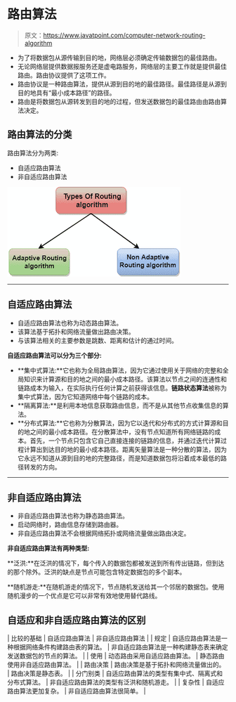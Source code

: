 # 路由算法

> 原文：<https://www.javatpoint.com/computer-network-routing-algorithm>

*   为了将数据包从源传输到目的地，网络层必须确定传输数据包的最佳路由。
*   无论网络层提供数据报服务还是虚电路服务，网络层的主要工作就是提供最佳路由。路由协议提供了这项工作。
*   路由协议是一种路由算法，提供从源到目的地的最佳路径。最佳路径是从源到目的地具有“最小成本路径”的路径。
*   路由是将数据包从源转发到目的地的过程，但发送数据包的最佳路由由路由算法决定。

## 路由算法的分类

路由算法分为两类:

*   自适应路由算法
*   非自适应路由算法

![Routing algorithm](img/441d23236ee4c607000c19a3e5ea6847.png)

* * *

## 自适应路由算法

*   自适应路由算法也称为动态路由算法。
*   该算法基于拓扑和网络流量做出路由决策。
*   与该算法相关的主要参数是跳数、距离和估计的通过时间。

**自适应路由算法可以分为三个部分:**

*   **集中式算法:**它也称为全局路由算法，因为它通过使用关于网络的完整和全局知识来计算源和目的地之间的最小成本路径。该算法以节点之间的连通性和链路成本为输入，在实际执行任何计算之前获得该信息。**链路状态算法**被称为集中式算法，因为它知道网络中每个链路的成本。
*   **隔离算法:**是利用本地信息获取路由信息，而不是从其他节点收集信息的算法。
*   **分布式算法:**它也称为分散算法，因为它以迭代和分布式的方式计算源和目的地之间的最小成本路径。在分散算法中，没有节点知道所有网络链路的成本。首先，一个节点只包含它自己直接连接的链路的信息，并通过迭代计算过程计算出到达目的地的最小成本路径。距离矢量算法是一种分散的算法，因为它永远不知道从源到目的地的完整路径，而是知道数据包将沿着成本最低的路径转发的方向。

* * *

## 非自适应路由算法

*   非自适应路由算法也称为静态路由算法。
*   启动网络时，路由信息存储到路由器。
*   非自适应路由算法不会根据网络拓扑或网络流量做出路由决定。

**非自适应路由算法有两种类型:**

**泛洪:**在泛洪的情况下，每个传入的数据包都被发送到所有传出链路，但到达的那个除外。泛洪的缺点是节点可能包含特定数据包的多个副本。

**随机游走:**在随机游走的情况下，节点随机发送给其一个邻居的数据包。使用随机漫步的一个优点是它可以非常有效地使用替代路线。

## 自适应和非自适应路由算法的区别

| 比较的基础 | 自适应路由算法 | 非自适应路由算法 |
| 规定 | 自适应路由算法是一种根据网络条件构建路由表的算法。 | 非自适应路由算法是一种构建静态表来确定发送数据包的节点的算法。 |
| 使用 | 动态路由采用自适应路由算法。 | 静态路由使用非自适应路由算法。 |
| 路由决策 | 路由决策是基于拓扑和网络流量做出的。 | 路由决策是静态表。 |
| 分门别类 | 自适应路由算法的类型有集中式、隔离式和分布式算法。 | 非自适应路由算法的类型有泛洪和随机游走。 |
| 复杂性 | 自适应路由算法更加复杂。 | 非自适应路由算法很简单。 |